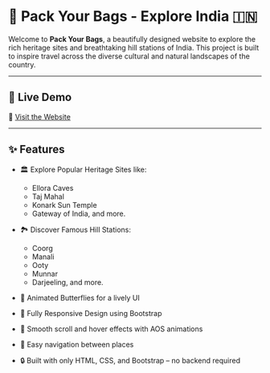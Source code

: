 # 🌄 Pack Your Bags - Explore India 🇮🇳

Welcome to **Pack Your Bags**, a beautifully designed website to explore the rich heritage sites and breathtaking hill stations of India. This project is built to inspire travel across the diverse cultural and natural landscapes of the country.

---

## 🚀 Live Demo

🔗 [Visit the Website](https://harini-dasari.github.io/Pack_Your_Bags)

---

## ✨ Features

- 🏛️ Explore Popular Heritage Sites like:
  - Ellora Caves
  - Taj Mahal
  - Konark Sun Temple
  - Gateway of India, and more.

- 🏞️ Discover Famous Hill Stations:
  - Coorg
  - Manali
  - Ooty
  - Munnar
  - Darjeeling, and more.

- 🦋 Animated Butterflies for a lively UI
- 📱 Fully Responsive Design using Bootstrap
- 🔄 Smooth scroll and hover effects with AOS animations
- 🔗 Easy navigation between places
- 🔒 Built with only HTML, CSS, and Bootstrap – no backend required

